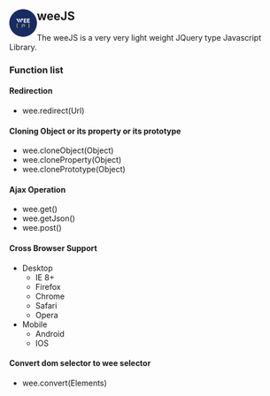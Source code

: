 <h2><img align="left" height="50" src="weeJS.png" alt="weeJS"/>weeJS</h2>
The weeJS is a very very light weight JQuery type Javascript Library.

### Function list

#### Redirection
- wee.redirect(Url)

#### Cloning Object or its property or its prototype
- wee.cloneObject(Object)
- wee.cloneProperty(Object)
- wee.clonePrototype(Object)

#### Ajax Operation
- wee.get()
- wee.getJson()
- wee.post()
#### Cross Browser Support
- Desktop
    - IE 8+
    - Firefox
    - Chrome
    - Safari
    - Opera
- Mobile
    - Android
    - IOS
#### Convert dom selector to wee selector
- wee.convert(Elements)
